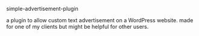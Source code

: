 simple-advertisement-plugin

a plugin to allow custom text advertisement on a WordPress website. made for one of my clients but might be helpful for other users.
